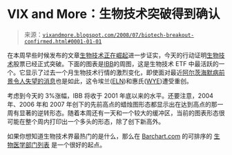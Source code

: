 <!--yml

category: 未分类

date: 2024-05-18 18:31:05

-->

# VIX and More：生物技术突破得到确认

> 来源：[`vixandmore.blogspot.com/2008/07/biotech-breakout-confirmed.html#0001-01-01`](http://vixandmore.blogspot.com/2008/07/biotech-breakout-confirmed.html#0001-01-01)

在本周早些时候发布的文章[生物技术正在崛起](http://vixandmore.blogspot.com/2008/07/biotech-on-tear.html)进一步证实，今天的行动证明[生物技术](http://vixandmore.blogspot.com/search/label/biotech)股票已经正式突破。下面的图表是[IBB](http://vixandmore.blogspot.com/search/label/IBB)的周图，这是生物技术 ETF 中最活跃的一个。它显示了过去一个月生物技术行情的激烈变化，即使面对最近[阿尔茨海默病前景令人失望的消息](http://www.marketwatch.com/news/story/elan-wyeth-sink-alzheimers-study/story.aspx?guid=%7BE71A1E1E%2D2DA5%2D4BFC%2DB09E%2DEE38964D9AB9%7D&siteid=yhoof)也是如此，这令埃兰([ELN](http://finance.google.com/finance?q=eln))和惠氏([WYE](http://finance.google.com/finance?q=wye))遭受重创。

考虑到今天的 3%涨幅，IBB 将收于 2001 年底以来的水平。还要注意，2004 年、2006 年和 2007 年创下的先前高点的蜡烛图形态都显示出在达到高点的那一周有显著的逆转形态。随着本周还有一天和一个较大的缓冲区，当前的图表形态很可能在整个周内打印出一个多头的形态，除了创下新高外。

如果你想知道生物技术界最热门的是什么，那么在 [Barchart.com](http://www2.barchart.com/) 的可排序的 [生物医学部门列表](http://www2.barchart.com/sectors.asp?sort=3&sec=medical%7E-%7Ebiomedical.sec&level=2&title=) 是一个很好的起点。
